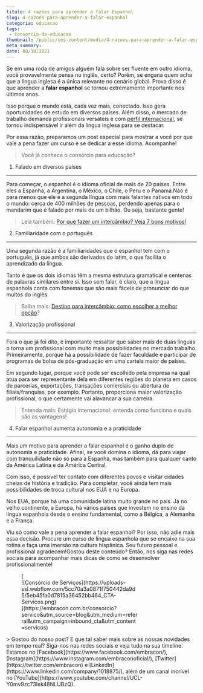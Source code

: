 ```yaml
---
titulo: 4 razões para aprender a falar Espanhol
slug: 4-razoes-para-aprender-a-falar-espanhol
categoria: educacao
tags:
 - consorcio-de-educacao
thumbnail: /public/cms-content/media/4-razoes-para-aprender-a-falar-espanhol.jpg
meta_summary: 
date: 08/10/2021
---
```

Se em uma roda de amigos alguém fala sobre ser fluente em outro idioma, você provavelmente pensa no inglês, certo? Porém, se engana quem acha que a língua inglesa é a única relevante no cenário global. Prova disso é que aprender a **falar espanhol** se tornou extremamente importante nos últimos anos.

Isso porque o mundo está, cada vez mais, conectado. Isso gera oportunidades de estudo em diversos países. Além disso, o mercado de trabalho demanda profissionais versáteis e com [perfil internacional](https://www.embracon.com.br/blog/saiba-como-e-a-faculdade-de-relacoes-internacionais), se tornou indispensável ir além da língua inglesa para se destacar.

Por essa razão, preparamos um post especial para mostrar a você por que vale a pena fazer um curso e se dedicar a esse idioma. Acompanhe!

> Você já conhece o consórcio para educação?

1. Falado em diversos países
----------------------------

Para começar, o espanhol é o idioma oficial de mais de 20 países. Entre eles a Espanha, a Argentina, o México, o Chile, o Peru e o Panamá.Não é para menos que ele é a segunda língua com mais falantes nativos em todo o mundo: cerca de 400 milhões de pessoas, perdendo apenas para o mandarim que é falado por mais de um bilhão. Ou seja, bastante gente!

> Leia também: [Por que fazer um intercâmbio? Veja 7 bons motivos!](https://www.embracon.com.br/blog/por-que-fazer-um-intercambio-veja-7-bons-motivos)

2. Familiaridade com o português
--------------------------------

Uma segunda razão é a familiaridades que o espanhol tem com o português, já que ambos são derivados do latim, o que facilita o aprendizado da língua.

Tanto é que os dois idiomas têm a mesma estrutura gramatical e centenas de palavras similares entre si. Isso sem falar, é claro, que a língua espanhola conta com fonemas que são mais fáceis de pronunciar do que muitos do inglês.

> Saiba mais: [Destino para intercâmbio: como escolher a melhor opção](https://www.embracon.com.br/blog/destino-para-intercambio-como-escolher-a-melhor-opcao)?

3. Valorização profissional
---------------------------

Fora o que já foi dito, é importante ressaltar que saber mais de duas línguas o torna um profissional com muito mais possibilidades no mercado trabalho. Primeiramente, porque há a possibilidade de fazer faculdade e participar de programas de bolsa de pós-graduação em uma cartela maior de países.

Em segundo lugar, porque você pode ser escolhido pela empresa na qual atua para ser representante dela em diferentes regiões do planeta em casos de parcerias, exportações, transações comerciais ou abertura de filiais/franquias, por exemplo. Portanto, proporciona maior valorização profissional, o que certamente vai alavancar a sua carreira.

> Entenda mais: Estágio internacional: entenda como funciona e quais são as vantagens!

4. Falar espanhol aumenta autonomia e a praticidade
---------------------------------------------------

Mais um motivo para aprender a falar espanhol é o ganho duplo de autonomia e praticidade. Afinal, se você domina o idioma, dá para viajar com tranquilidade não só para a Espanha, mas também para qualquer canto da América Latina e da América Central.

Com isso, é possível ter contato com diferentes povos e visitar cidades cheias de história e tradição. Para completar, você ainda tem mais possibilidades de troca cultural nos EUA e na Europa.

Nos EUA, porque há uma comunidade latina muito grande no país. Já no velho continente, a Europa, há vários países que investem no ensino da língua espanhola desde o ensino fundamental, como a Bélgica, a Alemanha e a França.

Viu só como vale a pena aprender a falar espanhol? Por isso, não adie mais essa decisão. Procure um curso de língua espanhola que se encaixe na sua rotina e faça uma imersão na cultura hispânica. Seu futuro pessoal e profissional agradecem!Gostou deste conteúdo? Então, nos siga nas redes sociais para acompanhar mais dicas de como se desenvolver profissionalmente!

<figure class="w-richtext-figure-type-image w-richtext-align-center" style="max-width:310px">[<div>![Consórcio de Serviços](https://uploads-ssl.webflow.com/5cc70a3a0871f750442da9d5/5eb45fa0d7815a36452bb464_CTA-Servicos.png)</div>](https://embracon.com.br/consorcio?servico&utm_source=blog&utm_medium=referral&utm_campaign=inbound_cta&utm_content=servicos)</figure>> Gostou do nosso post? E que tal saber mais sobre as nossas novidades em tempo real? Siga-nos nas redes sociais e veja tudo na sua timeline. Estamos no [Facebook](https://www.facebook.com/embracon/), [Instagram](https://www.instagram.com/embraconoficial/), [Twitter](https://twitter.com/embracon) e [LinkedIn](https://www.linkedin.com/company/1018875/), além de um canal incrível no [YouTube](https://www.youtube.com/channel/UCL-Y0mv9zc73Iek48NLUBzQ).

